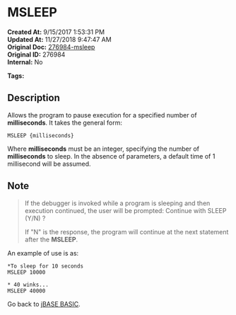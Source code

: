 # MSLEEP

**Created At:** 9/15/2017 1:53:31 PM  
**Updated At:** 11/27/2018 9:47:47 AM  
**Original Doc:** [276984-msleep](https://docs.jbase.com/36868-jbase-basic/276984-msleep)  
**Original ID:** 276984  
**Internal:** No  

**Tags:**
<badge text='program execution' vertical='middle' />

## Description

Allows the program to pause execution for a specified number of **milliseconds**. It takes the general form:

```
MSLEEP {milliseconds}
```

Where **milliseconds** must be an integer, specifying the number of **milliseconds** to sleep. In the absence of parameters, a default time of 1 millisecond will be assumed.

## Note

> If the debugger is invoked while a program is sleeping and then execution continued, the user will be prompted: Continue with SLEEP (Y/N) ?
>
> If "N" is the response, the program will continue at the next statement after the **MSLEEP**.

An example of use is as:

```
*To sleep for 10 seconds
MSLEEP 10000

* 40 winks...
MSLEEP 40000
```

Go back to [jBASE BASIC](./../jbase-basic-programmers-reference-guide).
